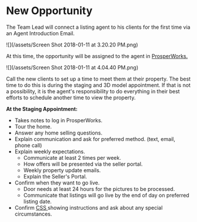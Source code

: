 # New Opportunity

The Team Lead will connect a listing agent to his clients for the first time via an Agent Introduction Email.

![](/assets/Screen Shot 2018-01-11 at 3.20.20 PM.png)

At this time, the opportunity will be assigned to the agent in [ProsperWorks.](/first-day/prosperworks.md)

![](/assets/Screen Shot 2018-01-11 at 4.04.40 PM.png)

Call the new clients to set up a time to meet them at their property. The best time to do this is during the staging and 3D model appointment. If that is not a possibility, it is the agent's responsibility to do everything in their best efforts to schedule another time to view the property.

**At the Staging Appointment:**

* Takes notes to log in ProsperWorks.
* Tour the home.
* Answer any home selling questions.
* Explain communication and ask for preferred method. \(text, email, phone call\)
* Explain weekly expectations.
  * Communicate at least 2 times per week.
  * How offers will be presented via the seller portal.
  * Weekly property update emails.
  * Explain the Seller's Portal.
* Confirm when they want to go live.
  * Door needs at least 24 hours for the pictures to be processed.
  * Communicate that listings will go live by the end of day on preferred listing date.
* Confirm [CSS ](/misc/acronyms.md)showing instructions and ask about any special circumstances. 



